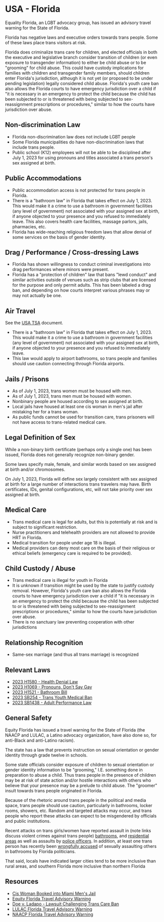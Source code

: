 # USA - Florida

Equality Florida, an LGBT advocacy group, has issued an advisory travel
warning for the State of Florida.

Florida has negative laws and executive orders towards trans people. Some of
these laws place trans visitors at risk.

Florida does criminalize trans care for children, and elected officials
in both the executive and legislative branch consider transition of
children (or even exposure to transgender information) to either be
child abuse or to be "grooming" for child abuse. This could have custody
implications for families with children and transgender family members,
should children enter Florida's jurisdiction, although it is not yet (or
proposed to be under pending legislation) legally considered child
abuse.  Florida's youth care ban also allows the Florida courts to have
emergency jurisdiction over a child if "it is necessary in an emergency
to protect the child because the child has been subjected to or is
threatened with being subjected to sex-reassignment prescriptions or
procedures," similar to how the courts have jurisdiction over abuse.

## Non-discrimination Law

 * Florida non-discrimination law does not include LGBT people
 * Some Florida municipalities do have non-discrimination laws that
   include trans people.
 * Public school (K12) employees will not be able to be disciplined
   after July 1, 2023 for using pronouns and titles associated a trans
   person's sex assigned at birth.

## Public Accommodations

 * Public accommodation access is not protected for trans people in
   Florida.
 * There is a "bathroom law" in Florida that takes effect on July 1, 2023.
   This would make it a crime to use a bathroom in government facilities
   (any level of government) not associated with your assigned sex at
   birth, if anyone objected to your presence and you refused to
   immediately leave. This also covers health care facilities, massage
   parlors, jails, pharmacies, etc.
 * Florida has wide-reaching religious freedom laws that allow denial of
   some services on the basis of gender identity.

## Drag / Performance / Cross-dressing Laws

 * Florida has shown willingness to conduct criminal investigations into
   drag performances where minors were present.
 * Florida has a "protection of children" law that bans "lewd conduct"
   and similar activities outside of venues such as strip clubs that are
   licensed for the purpose and only permit adults. This has been
   labeled a drag ban, and depending on how courts interpret various
   phrases may or may not actually be one.

## Air Travel

See the [USA TSA](../notes/tsa.md) document.
 
 * There is a "bathroom law" in Florida that takes effect on July 1, 2023.
   This would make it a crime to use a bathroom in government facilities
   (any level of government) not associated with your
   assigned sex at birth, if anyone objected to your presence and you
   refused to immediately leave.
 * This law would apply to airport bathrooms, so trans people and families
   should use caution connecting through Florida airports.

## Jails / Prisons

 * As of July 1, 2023, trans women must be housed with men.
 * As of July 1, 2023, trans men must be housed with women.
 * Nonbinary people are housed according to sex assigned at birth.
 * Local jails have housed at least one cis woman in men's jail after
   mistaking her for a trans woman.
 * As public funds cannot be used for transition care, trans prisoners
   will not have access to trans-related medical care.

## Legal Definition of Sex

While a non-binary birth certificate (perhaps only a single one) has
been issued, Florida does not generally recognize non-binary gender.

Some laws specify male, female, and similar words based on sex assigned
at birth and/or chromosomes.

On July 1, 2023, Florida will define sex largely consistent with sex
assigned at birth for a large number of interactions trans travelers
may have. Birth certificates, IDs, genital configurations, etc, will
not take priority over sex assigned at birth.

## Medical Care

 * Trans medical care is legal for adults, but this is potentially at
   risk and is subject to significant restriction.
 * Nurse practitioners and telehealth providers are not allowed to
   provide HRT in Florida.
 * Medical transition for people under age 18 is illegal.
 * Medical providers can deny most care on the basis of their religious
   or ethical beliefs (emergency care is required to be provided).

## Child Custody / Abuse

 * Trans medical care is illegal for youth in Florida
 * It is unknown if transition might be used by the state to justify
   custody removal.  However, Florida's youth care ban also allows the
   Florida courts to have emergency jurisdiction over a child if "it
   is necessary in an emergency to protect the child because the child
   has been subjected to or is threatened with being subjected to
   sex-reassignment prescriptions or procedures," similar to how the
   courts have jurisdiction over abuse.
 * There is no sanctuary law preventing cooperation with other
   jurisdictions

## Relationship Recognition

 * Same-sex marriage (and thus all trans marriage) is recognized

## Relevant Laws

 * [2023 H1580 - Health Denial Law](https://www.flsenate.gov/Session/Bill/2023/1580/BillText/er/PDF)
 * [2023 H1069 - Pronouns, Don't Say Gay](https://legiscan.com/FL/text/H1069/id/2798335)
 * [2023 H1521 - Bathroom Bill](https://legiscan.com/FL/text/H1521/id/2764723)
 * [2023 SB254 - Trans Youth Medical Ban](https://www.flsenate.gov/Session/Bill/2023/254/BillText/er/PDF)
 * [2023 SB1438 - Adult Performance Law](https://www.myfloridahouse.gov/Sections/Documents/loaddoc.aspx?FileName=_s1438er.DOCX&DocumentType=Bill&BillNumber=1438&Session=2023)

## General Safety

Equity Florida has issued a travel warning for the State of Florida (the
NAACP and LULAC, a Latino advocacy organization, have also done so,
for anti-Black and anti-Latino racism).

The state has a law that prevents instruction on sexual orientation or
gender identity through grade twelve in schools.

Some state officials consider exposure of children to sexual orientation or
gender identity information to be "grooming," I.E. something done in
preparation to abuse a child. Thus trans people in the presence of
children may be at risk of state action and/or hostile interactions with
others who believe that your presence may be a prelude to child abuse.
The "groomer" insult towards trans people originated in Florida.

Because of the rhetoric around trans people in the political and media
space, trans people should use caution, particularly in bathrooms,
locker rooms, showers, etc.  Random and targeted attacks may occur, and
trans people who report these attacks can expect to be misgendered by
officials and public institutions.

Recent attacks on trans girls/women have reported assault in (note links
discuss violent crimes against trans people)
[bathrooms](https://wsvn.com/news/local/miami-dade/man-accused-of-sexually-assaulting-transgender-woman-in-miami-bar/),
and [residential
areas](https://www.advocate.com/crime/2022/8/10/trans-teen-victim-vicious-anti-lgbtq-assault-second-time)
as well as assaults by
[police officers](https://www.huffpost.com/entry/jenny-deleon-florida-hillsborough-county-sheriff-choking_n_634ee621e4b0e376dc114d95).
In addition, at least one trans person has recently been
[wrongfully accused](https://www.floridatoday.com/story/news/education/2022/08/11/brevard-public-schools-dismiss-reports-transgender-school-assault/10297179002/)
of sexually assaulting others in bathrooms by Florida politicians.

That said, locals have indicated larger cities tend to be more inclusive
than rural areas, and southern Florida more inclusive than northern
Florida


## Resources

 * [Cis Woman Booked into Miami Men's Jail](https://www.nbcnews.com/news/us-news/woman-booked-miami-men-s-jail-after-wrongly-deemed-transgender-n943626)
 * [Equity Florida Travel Advisory Warning](https://www.eqfl.org/florida-travel-advisory)
 * [Doe v. Ladapo - Lawsuit Challenging Trans Care Ban](https://www.glad.org/cases/doe-v-ladapo/)
 * [LULAC Florida Travel Advisory Warning](https://lulac.org/news/pr/LULACS_HISTORIC_WARNING_AGAINST_LATINOS_TRAVELING_TO_FLORIDA_IS_A_REMINDER_OF_ARIZONA_FOLLOWING_SB1070/)
 * [NAACP Florida Travel Advisory Warning](https://naacp.org/articles/naacp-issues-travel-advisory-florida)
